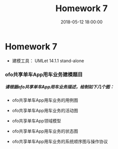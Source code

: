 ﻿---
layout: post
title: Homework 7
date: 2018-05-12 18:00:00
categories: Software
tags: 博客
excerpt: Software
---

# Homework 7

- 建模工具： UMLet 14.1.1 stand-alone

### ofo共享单车App用车业务建模题目

##### 请根据ofo共享单车App用车业务描述，绘制如下几个图：

- ofo共享单车App用车业务的用例图


- ofo共享单车App用车业务的活动图


- ofo共享单车App领域模型


- ofo共享单车App用车业务的状态图


- ofo共享单车App用车业务的系统顺序图与操作协议
